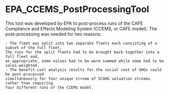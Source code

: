 # EPA_CCEMS_PostProcessingTool

This tool was developed by EPA to post-process runs of the CAFE Compliance and Effects Modeling System (CCEMS, or CAFE model). The post-processing was
needed for two reasons:

    - The fleet was split into two separate fleets each consisting of a subset of the full fleet. 
    The runs for the split fleets had to be brought back together into a full fleet and, 
    as appropriate, some values had to be were summed while some had to be sales-weighted.
    - The benefit-cost analysis results for the social cost of GHGs could be post-processed 
    simultaneously for four unique stream of SCGHG valuation streams rather than requiring
    four different runs of the CCEMS model.
